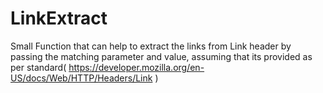 # LinkExtract
Small Function that can help to extract the links from Link header by passing the matching parameter and value, assuming that its provided as per standard( https://developer.mozilla.org/en-US/docs/Web/HTTP/Headers/Link )
